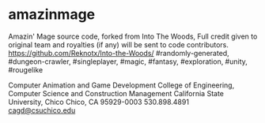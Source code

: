 # amazinmage
Amazin' Mage source code, forked from Into The Woods, Full credit given to original team and royalties (if any) will be sent to code contributors.
https://github.com/Reknotx/Into-the-Woods/
#randomly-generated, #dungeon-crawler, #singleplayer, #magic, #fantasy, #exploration, #unity, #rougelike

Computer Animation and Game Development
College of Engineering, Computer Science and Construction Management
California State University, Chico
Chico, CA 95929-0003
530.898.4891
cagd@csuchico.edu